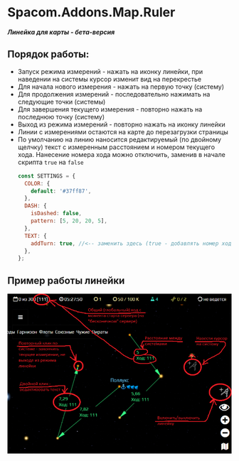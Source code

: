 # Spacom.Addons.Map.Ruler
***Линейка для карты - бета-версия***

## Порядок работы:
+ Запуск режима измерений - нажать на иконку линейки, при наведении на системы курсор изменит вид на перекрестье
+ Для начала нового измерения - нажать на первую точку (систему)
+ Для продолжения измерений - последовательно нажимать на следующие точки (системы)
+ Для завершения текущего измерения - повторно нажать на последнюю точку (систему)
+ Выход из режима измерений - повторно нажать на иконку линейки
+ Линии с измерениями остаются на карте до перезагрузки страницы
+ По умолчанию на линию наносится редактируемый (по двойному щелчку) текст с измеренным расстоянием и номером текущего хода. Нанесение номера хода можно отключить, заменив в начале скрипта `true` на `false`
    ```js
    const SETTINGS = {
      COLOR: {
        default: '#37ff87',
      },
      DASH: {
        isDashed: false,
        pattern: [5, 20, 20, 5],
      },
      TEXT: {
        addTurn: true, //<-- заменить здесь (true - добавлять номер хода, false - нет)
      },
    };
    ```

## Пример работы линейки
![скриншот использования линейки](./img/ruler/ruler-drawing-01.png)